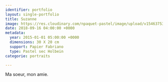 ```yaml
---
identifier: portfolio
layout: single-portfolio
title: Suzanne
image: https://res.cloudinary.com/npaquet-pastel/image/upload/v1546375342/Suzanne-pastel-20-X-30-cm-2014.jpg
date: 2018-09-16 04:00:00 +0000
metadata:
  year: 2015-01-01 05:00:00 +0000
  dimensions: 30 X 20 cm
  support: Papier Fabriano
  type: Pastel sec Holbein
categorie: portraits

---
```

Ma soeur, mon amie.